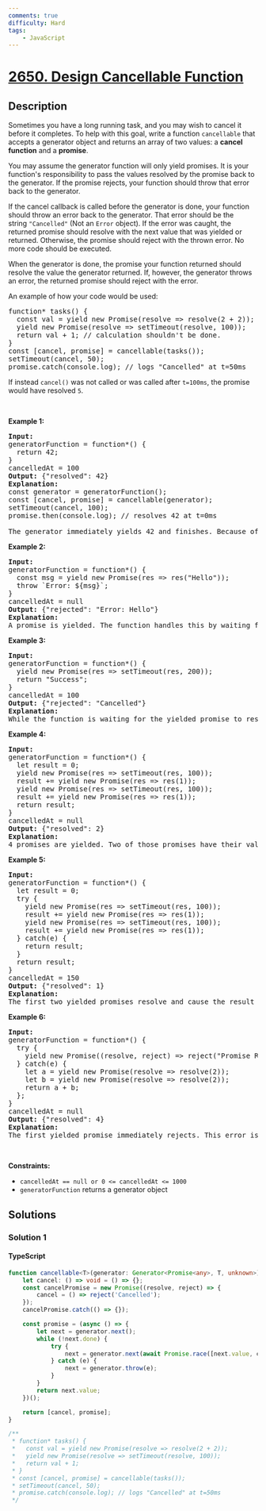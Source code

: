 ```yaml
---
comments: true
difficulty: Hard
tags:
    - JavaScript
---
```


<!-- problem:start -->

# [2650. Design Cancellable Function](https://leetcode.com/problems/design-cancellable-function)

## Description

<!-- description:start -->

<p>Sometimes you have a long running task, and you may wish to cancel it before it completes. To help with this goal, write a function&nbsp;<code>cancellable</code> that accepts a generator object and returns an array of two values: a <strong>cancel function</strong> and a <strong>promise</strong>.</p>

<p>You may assume the generator function will only&nbsp;yield promises. It is your function&#39;s responsibility to pass the values resolved by the promise back to the generator. If the promise rejects, your function should throw that&nbsp;error back to the generator.</p>

<p>If the cancel callback is called before the generator is done, your function should throw an error back to the generator. That error should be the string&nbsp;<code>&quot;Cancelled&quot;</code>&nbsp;(Not an <code>Error</code>&nbsp;object). If the error was caught, the returned&nbsp;promise should resolve with the next value that was yielded or returned. Otherwise, the promise should reject with the thrown error. No more code should be executed.</p>

<p>When the generator is done, the promise your function returned should resolve the value the generator returned. If, however, the generator throws an error, the returned promise should reject with the error.</p>

<p>An example of how your code would be used:</p>

<pre>
function* tasks() {
  const val = yield new Promise(resolve =&gt; resolve(2 + 2));
  yield new Promise(resolve =&gt; setTimeout(resolve, 100));
  return val + 1; // calculation shouldn&#39;t be done.
}
const [cancel, promise] = cancellable(tasks());
setTimeout(cancel, 50);
promise.catch(console.log); // logs &quot;Cancelled&quot; at t=50ms
</pre>

<p>If&nbsp;instead&nbsp;<code>cancel()</code> was not called or was called after <code>t=100ms</code>, the promise would&nbsp;have resolved&nbsp;<code>5</code>.</p>

<p>&nbsp;</p>
<p><strong class="example">Example 1:</strong></p>

<pre>
<strong>Input:</strong> 
generatorFunction = function*() { 
&nbsp; return 42; 
}
cancelledAt = 100
<strong>Output:</strong> {&quot;resolved&quot;: 42}
<strong>Explanation:</strong>
const generator = generatorFunction();
const [cancel, promise] = cancellable(generator);
setTimeout(cancel, 100);
promise.then(console.log); // resolves 42 at t=0ms

The generator immediately yields 42 and finishes. Because of that, the returned promise immediately resolves 42. Note that cancelling a finished generator does nothing.
</pre>

<p><strong class="example">Example 2:</strong></p>

<pre>
<strong>Input:</strong>
generatorFunction = function*() { 
&nbsp; const msg = yield new Promise(res =&gt; res(&quot;Hello&quot;)); 
&nbsp; throw `Error: ${msg}`; 
}
cancelledAt = null
<strong>Output:</strong> {&quot;rejected&quot;: &quot;Error: Hello&quot;}
<strong>Explanation:</strong>
A promise is yielded. The function handles this by waiting for it to resolve and then passes the resolved value back to the generator. Then an error is thrown which has the effect of causing the promise to reject with the same thrown error.
</pre>

<p><strong class="example">Example 3:</strong></p>

<pre>
<strong>Input:</strong> 
generatorFunction = function*() { 
&nbsp; yield new Promise(res =&gt; setTimeout(res, 200)); 
&nbsp; return &quot;Success&quot;; 
}
cancelledAt = 100
<strong>Output:</strong> {&quot;rejected&quot;: &quot;Cancelled&quot;}
<strong>Explanation:</strong>
While the function is waiting for the yielded promise to resolve, cancel() is called. This causes an error message to be sent back to the generator. Since this error is uncaught, the returned promise rejected with this error.
</pre>

<p><strong class="example">Example 4:</strong></p>

<pre>
<strong>Input:</strong>
generatorFunction = function*() { 
&nbsp; let result = 0; 
&nbsp; yield new Promise(res =&gt; setTimeout(res, 100));
&nbsp; result += yield new Promise(res =&gt; res(1)); 
&nbsp; yield new Promise(res =&gt; setTimeout(res, 100)); 
&nbsp; result += yield new Promise(res =&gt; res(1)); 
&nbsp; return result;
}
cancelledAt = null
<strong>Output:</strong> {&quot;resolved&quot;: 2}
<strong>Explanation:</strong>
4 promises are yielded. Two of those promises have their values added to the result. After 200ms, the generator finishes with a value of 2, and that value is resolved by the returned promise.
</pre>

<p><strong class="example">Example 5:</strong></p>

<pre>
<strong>Input:</strong> 
generatorFunction = function*() { 
&nbsp; let result = 0; 
&nbsp; try { 
&nbsp;   yield new Promise(res =&gt; setTimeout(res, 100)); 
&nbsp;   result += yield new Promise(res =&gt; res(1)); 
&nbsp;   yield new Promise(res =&gt; setTimeout(res, 100)); 
&nbsp;   result += yield new Promise(res =&gt; res(1)); 
&nbsp; } catch(e) { 
&nbsp;   return result; 
&nbsp; } 
&nbsp; return result; 
}
cancelledAt = 150
<strong>Output:</strong> {&quot;resolved&quot;: 1}
<strong>Explanation:</strong>
The first two yielded promises resolve and cause the result to increment. However, at t=150ms, the generator is cancelled. The error sent to the generator is caught and the result is returned and finally resolved by the returned promise.
</pre>

<p><strong class="example">Example 6:</strong></p>

<pre>
<strong>Input:</strong> 
generatorFunction = function*() { 
&nbsp; try { 
&nbsp;   yield new Promise((resolve, reject) =&gt; reject(&quot;Promise Rejected&quot;)); 
&nbsp; } catch(e) { 
&nbsp;   let a = yield new Promise(resolve =&gt; resolve(2));
    let b = yield new Promise(resolve =&gt; resolve(2)); 
&nbsp;   return a + b; 
&nbsp; }; 
}
cancelledAt = null
<strong>Output:</strong> {&quot;resolved&quot;: 4}
<strong>Explanation:</strong>
The first yielded promise immediately rejects. This error is caught. Because the generator hasn&#39;t been cancelled, execution continues as usual. It ends up resolving 2 + 2 = 4.</pre>

<p>&nbsp;</p>
<p><strong>Constraints:</strong></p>

<ul>
	<li><code>cancelledAt == null or 0 &lt;= cancelledAt &lt;= 1000</code></li>
	<li><code>generatorFunction</code> returns a generator object</li>
</ul>

<!-- description:end -->

## Solutions

<!-- solution:start -->

### Solution 1

<!-- tabs:start -->

#### TypeScript

```ts
function cancellable<T>(generator: Generator<Promise<any>, T, unknown>): [() => void, Promise<T>] {
    let cancel: () => void = () => {};
    const cancelPromise = new Promise((resolve, reject) => {
        cancel = () => reject('Cancelled');
    });
    cancelPromise.catch(() => {});

    const promise = (async () => {
        let next = generator.next();
        while (!next.done) {
            try {
                next = generator.next(await Promise.race([next.value, cancelPromise]));
            } catch (e) {
                next = generator.throw(e);
            }
        }
        return next.value;
    })();

    return [cancel, promise];
}

/**
 * function* tasks() {
 *   const val = yield new Promise(resolve => resolve(2 + 2));
 *   yield new Promise(resolve => setTimeout(resolve, 100));
 *   return val + 1;
 * }
 * const [cancel, promise] = cancellable(tasks());
 * setTimeout(cancel, 50);
 * promise.catch(console.log); // logs "Cancelled" at t=50ms
 */
```

<!-- tabs:end -->

<!-- solution:end -->

<!-- problem:end -->
